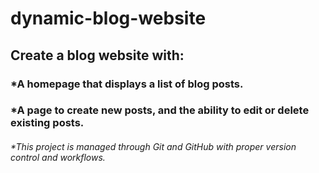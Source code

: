 # dynamic-blog-website

## Create a blog website with:
### *A homepage that displays a list of blog posts.
### *A page to create new posts, and the ability to edit or delete existing posts.
###### *This project is managed through Git and GitHub with proper version control and workflows.


